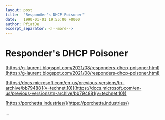 ```yaml
---
layout: post
title:  "Responder's DHCP Poisoner"
date:   1990-01-01 19:55:00 +0000
author: PfiatDe
excerpt_separator: <!--more-->
---
```


# Responder's DHCP Poisoner

[https://g-laurent.blogspot.com/2021/08/responders-dhcp-poisoner.html](https://g-laurent.blogspot.com/2021/08/responders-dhcp-poisoner.html)

[https://docs.microsoft.com/en-us/previous-versions/tn-archive/bb794881(v=technet.10)](https://docs.microsoft.com/en-us/previous-versions/tn-archive/bb794881(v=technet.10))

[https://porchetta.industries/](https://porchetta.industries/)

...
<!--more-->
